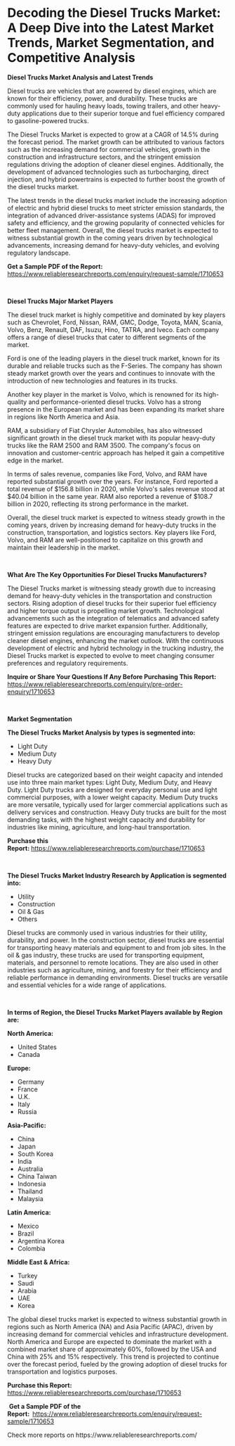 <p><h1>Decoding the Diesel Trucks Market: A Deep Dive into the Latest Market Trends, Market Segmentation, and Competitive Analysis</h1></p><p><strong>Diesel Trucks Market Analysis and Latest Trends</strong></p>
<p><p>Diesel trucks are vehicles that are powered by diesel engines, which are known for their efficiency, power, and durability. These trucks are commonly used for hauling heavy loads, towing trailers, and other heavy-duty applications due to their superior torque and fuel efficiency compared to gasoline-powered trucks.</p><p>The Diesel Trucks Market is expected to grow at a CAGR of 14.5% during the forecast period. The market growth can be attributed to various factors such as the increasing demand for commercial vehicles, growth in the construction and infrastructure sectors, and the stringent emission regulations driving the adoption of cleaner diesel engines. Additionally, the development of advanced technologies such as turbocharging, direct injection, and hybrid powertrains is expected to further boost the growth of the diesel trucks market.</p><p>The latest trends in the diesel trucks market include the increasing adoption of electric and hybrid diesel trucks to meet stricter emission standards, the integration of advanced driver-assistance systems (ADAS) for improved safety and efficiency, and the growing popularity of connected vehicles for better fleet management. Overall, the diesel trucks market is expected to witness substantial growth in the coming years driven by technological advancements, increasing demand for heavy-duty vehicles, and evolving regulatory landscape.</p></p>
<p><strong>Get a Sample PDF of the Report:&nbsp;</strong> <a href="https://www.reliableresearchreports.com/enquiry/request-sample/1710653">https://www.reliableresearchreports.com/enquiry/request-sample/1710653</a></p>
<p>&nbsp;</p>
<p><strong>Diesel Trucks Major Market Players</strong></p>
<p><p>The diesel truck market is highly competitive and dominated by key players such as Chevrolet, Ford, Nissan, RAM, GMC, Dodge, Toyota, MAN, Scania, Volvo, Benz, Renault, DAF, Isuzu, Hino, TATRA, and Iveco. Each company offers a range of diesel trucks that cater to different segments of the market.</p><p>Ford is one of the leading players in the diesel truck market, known for its durable and reliable trucks such as the F-Series. The company has shown steady market growth over the years and continues to innovate with the introduction of new technologies and features in its trucks.</p><p>Another key player in the market is Volvo, which is renowned for its high-quality and performance-oriented diesel trucks. Volvo has a strong presence in the European market and has been expanding its market share in regions like North America and Asia.</p><p>RAM, a subsidiary of Fiat Chrysler Automobiles, has also witnessed significant growth in the diesel truck market with its popular heavy-duty trucks like the RAM 2500 and RAM 3500. The company's focus on innovation and customer-centric approach has helped it gain a competitive edge in the market.</p><p>In terms of sales revenue, companies like Ford, Volvo, and RAM have reported substantial growth over the years. For instance, Ford reported a total revenue of $156.8 billion in 2020, while Volvo's sales revenue stood at $40.04 billion in the same year. RAM also reported a revenue of $108.7 billion in 2020, reflecting its strong performance in the market.</p><p>Overall, the diesel truck market is expected to witness steady growth in the coming years, driven by increasing demand for heavy-duty trucks in the construction, transportation, and logistics sectors. Key players like Ford, Volvo, and RAM are well-positioned to capitalize on this growth and maintain their leadership in the market.</p></p>
<p>&nbsp;</p>
<p><strong>What Are The Key Opportunities For Diesel Trucks Manufacturers?</strong></p>
<p><p>The Diesel Trucks market is witnessing steady growth due to increasing demand for heavy-duty vehicles in the transportation and construction sectors. Rising adoption of diesel trucks for their superior fuel efficiency and higher torque output is propelling market growth. Technological advancements such as the integration of telematics and advanced safety features are expected to drive market expansion further. Additionally, stringent emission regulations are encouraging manufacturers to develop cleaner diesel engines, enhancing the market outlook. With the continuous development of electric and hybrid technology in the trucking industry, the Diesel Trucks market is expected to evolve to meet changing consumer preferences and regulatory requirements.</p></p>
<p><strong>Inquire or Share Your Questions If Any Before Purchasing This Report:</strong> <a href="https://www.reliableresearchreports.com/enquiry/pre-order-enquiry/1710653">https://www.reliableresearchreports.com/enquiry/pre-order-enquiry/1710653</a></p>
<p>&nbsp;</p>
<p><strong>Market Segmentation</strong></p>
<p><strong>The Diesel Trucks Market Analysis by types is segmented into:</strong></p>
<p><ul><li>Light Duty</li><li>Medium Duty</li><li>Heavy Duty</li></ul></p>
<p><p>Diesel trucks are categorized based on their weight capacity and intended use into three main market types: Light Duty, Medium Duty, and Heavy Duty. Light Duty trucks are designed for everyday personal use and light commercial purposes, with a lower weight capacity. Medium Duty trucks are more versatile, typically used for larger commercial applications such as delivery services and construction. Heavy Duty trucks are built for the most demanding tasks, with the highest weight capacity and durability for industries like mining, agriculture, and long-haul transportation.</p></p>
<p><strong>Purchase this Report:&nbsp;</strong><a href="https://www.reliableresearchreports.com/purchase/1710653">https://www.reliableresearchreports.com/purchase/1710653</a></p>
<p>&nbsp;</p>
<p><strong>The Diesel Trucks Market Industry Research by Application is segmented into:</strong></p>
<p><ul><li>Utility</li><li>Construction</li><li>Oil & Gas</li><li>Others</li></ul></p>
<p><p>Diesel trucks are commonly used in various industries for their utility, durability, and power. In the construction sector, diesel trucks are essential for transporting heavy materials and equipment to and from job sites. In the oil & gas industry, these trucks are used for transporting equipment, materials, and personnel to remote locations. They are also used in other industries such as agriculture, mining, and forestry for their efficiency and reliable performance in demanding environments. Diesel trucks are versatile and essential vehicles for a wide range of applications.</p></p>
<p>&nbsp;</p>
<p><strong>In terms of Region, the Diesel Trucks Market Players available by Region are:</strong></p>
<p>
    <p> <strong> North America: </strong>
        <ul>
            <li>United States</li>
            <li>Canada</li>
        </ul>
        </p> 
    <p> <strong> Europe: </strong>
        <ul>
            <li>Germany</li>
            <li>France</li>
            <li>U.K.</li>
            <li>Italy</li>
            <li>Russia</li>
        </ul>
        </p> 
    <p> <strong> Asia-Pacific: </strong>
        <ul>
            <li>China</li>
            <li>Japan</li>
            <li>South Korea</li>
            <li>India</li>
            <li>Australia</li>
            <li>China Taiwan</li>
            <li>Indonesia</li>
            <li>Thailand</li>
            <li>Malaysia</li>
        </ul>
        </p> 
    <p> <strong> Latin America: </strong>
        <ul>
            <li>Mexico</li>
            <li>Brazil</li>
            <li>Argentina Korea</li>
            <li>Colombia</li>
        </ul>
        </p> 
    <p> <strong> Middle East & Africa: </strong>
        <ul>
            <li>Turkey</li>
            <li>Saudi</li>
            <li>Arabia</li>
            <li>UAE</li>
            <li>Korea</li>
        </ul>
    </p>
    </p>
<p><p>The global diesel trucks market is expected to witness substantial growth in regions such as North America (NA) and Asia Pacific (APAC), driven by increasing demand for commercial vehicles and infrastructure development. North America and Europe are expected to dominate the market with a combined market share of approximately 60%, followed by the USA and China with 25% and 15% respectively. This trend is projected to continue over the forecast period, fueled by the growing adoption of diesel trucks for transportation and logistics purposes.</p></p>
<p><strong>Purchase this Report: </strong><a href="https://www.reliableresearchreports.com/purchase/1710653">https://www.reliableresearchreports.com/purchase/1710653</a></p>
<p>&nbsp;<strong>Get a Sample PDF of the Report:&nbsp;&nbsp;</strong><a href="https://www.reliableresearchreports.com/enquiry/request-sample/1710653">https://www.reliableresearchreports.com/enquiry/request-sample/1710653</a></p>
<p><strong></strong></p>
<p>Check more reports on https://www.reliableresearchreports.com/</p>